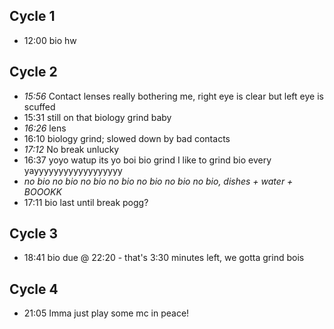 ## Cycle 1
- 12:00 bio hw

## Cycle 2
- *15:56* Contact lenses really bothering me, right eye is clear but left eye is scuffed
- 15:31 still on that biology grind baby
- *16:26* lens
- 16:10 biology grind; slowed down by bad contacts 
- *17:12* No break unlucky
- 16:37 yoyo watup its yo boi bio grind I like to grind bio every yayyyyyyyyyyyyyyyyyy
- *no bio no bio no bio no bio no bio no bio no bio, dishes + water + BOOOKK*
- 17:11 bio last until break pogg?

## Cycle 3
- 18:41 bio due @ 22:20 - that's 3:30 minutes left, we gotta grind bois

## Cycle 4
- 21:05 Imma just play some mc in peace!